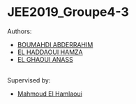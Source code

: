 # JEE2019_Groupe4-3
Authors: 
<ul>
	<li>
		<a href="https://www.linkedin.com/in/abdo-boumahdi/">BOUMAHDI ABDERRAHIM</a>
	</li>
	<li>
		<a href="https://www.linkedin.com/in/hamza-el-haddaoui-687a3314b/">EL HADDAOUI HAMZA</a>
	</li>
	<li>
		<a href="https://www.linkedin.com/in/anas-el-ghaoui-690326115/">EL GHAOUI ANASS</a>
	</li>
</ul>
<br>
Supervised by: 
<ul>
	<li>
		<a href="https://www.linkedin.com/in/mahmoud-el-hamlaoui-466b8617/">Mahmoud El Hamlaoui</a>
	</li>
</ul>
